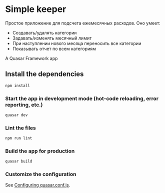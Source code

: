# Simple keeper

Простое приложение для подсчета ежемесячных расходов.
Оно умеет: 
- Создавать/удалять категории
- Задавать/изменять месячный лимит
- При наступлении нового месяца переносить все категории
- Показывать отчет по всем категориям

A Quasar Framework app

## Install the dependencies
```bash
npm install
```

### Start the app in development mode (hot-code reloading, error reporting, etc.)
```bash
quasar dev
```

### Lint the files
```bash
npm run lint
```

### Build the app for production
```bash
quasar build
```

### Customize the configuration
See [Configuring quasar.conf.js](https://v1.quasar.dev/quasar-cli/quasar-conf-js).
